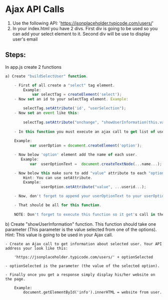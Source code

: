 # Ajax API Calls
1) Use the following API: 'https://jsonplaceholder.typicode.com/users/'
2) In your index.html you have 2 divs. First div is going to be used so you can add your select element to it. Second div will be use to display user's email

## Steps:
In app.js create 2 functions

```javascript
a) Create "buildSelectUser" function. 

    - First of all create a "select" tag element.
        Example: 
            var selectTag = createElement('select');
    - Now set an id to your selectTag element. Example:

        selectTag.setAttribute('id', "userSelection");
    - Now set an event like this:
        
        selectTag.setAttribute("onchange", "showUserInformation(this.value)");
    
    - In this function you must execute an ajax call to get list of users from provided API, then once you get a response create option element for each user.        
        
    Example:  
           var userOption = document.createElement('option');

    - Now below 'option' element add the name of each user.
       Example:
           var	userOptionText =  document.createTextNode(...name...);

    - Now below this make sure to add "value" attribute to each "option" and the value should be equal to the id of each user. 
        Hint: You can use setAttribute.
        Example: 
                userOption.setAttribute("value", ...userid...);

    - Now, don't forget to append your userOptionText to your userOption, then append your userOption to your selectTag element.

    - That should be all for this function.
    
    NOTE: Don't forget to execute this function so it get's call in the beginning of your program.
```


 b) Create "showUserInformation" function. This function should take one parameter (This parameter is the value selected from one of the options). Hint: This value is going to be used in your Ajax call.
    
    - Create an Ajax call to get information about selected user. Your API address your look like this:

        'https://jsonplaceholder.typicode.com/users/' + optionSelected

    - optionSelected is the parameter (the value of the selected option).

    - Finally once you get a response simply display his/her website on the page.
        
        Example:
            document.getElementById('info').innerHTML = website from user.

